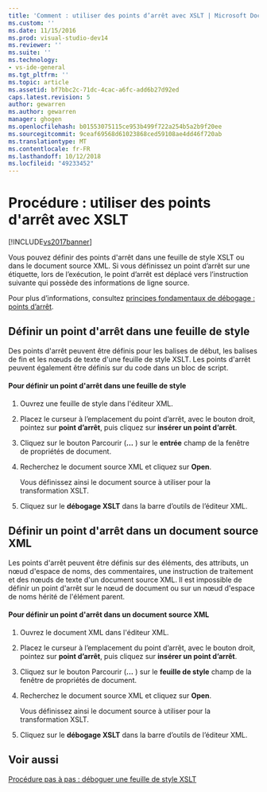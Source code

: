 ```yaml
---
title: 'Comment : utiliser des points d’arrêt avec XSLT | Microsoft Docs'
ms.custom: ''
ms.date: 11/15/2016
ms.prod: visual-studio-dev14
ms.reviewer: ''
ms.suite: ''
ms.technology:
- vs-ide-general
ms.tgt_pltfrm: ''
ms.topic: article
ms.assetid: bf7bbc2c-71dc-4cac-a6fc-add6b27d92ed
caps.latest.revision: 5
author: gewarren
ms.author: gewarren
manager: ghogen
ms.openlocfilehash: b01553075115ce953b499f722a254b5a2b9f20ee
ms.sourcegitcommit: 9ceaf69568d61023868ced59108ae4dd46f720ab
ms.translationtype: MT
ms.contentlocale: fr-FR
ms.lasthandoff: 10/12/2018
ms.locfileid: "49233452"
---
```

# <a name="how-to-use-breakpoints-with-xslt"></a>Procédure : utiliser des points d'arrêt avec XSLT
[!INCLUDE[vs2017banner](../includes/vs2017banner.md)]

Vous pouvez définir des points d'arrêt dans une feuille de style XSLT ou dans le document source XML. Si vous définissez un point d’arrêt sur une étiquette, lors de l’exécution, le point d’arrêt est déplacé vers l’instruction suivante qui possède des informations de ligne source.  
  
 Pour plus d’informations, consultez [principes fondamentaux de débogage : points d’arrêt](http://msdn.microsoft.com/en-us/752a02c2-0ac7-4c8b-aa1b-4b2b3b21152e).  
  
## <a name="set-a-breakpoint-in-a-style-sheet"></a>Définir un point d'arrêt dans une feuille de style  
 Des points d'arrêt peuvent être définis pour les balises de début, les balises de fin et les nœuds de texte d'une feuille de style XSLT. Les points d'arrêt peuvent également être définis sur du code dans un bloc de script.  
  
#### <a name="to-set-a-breakpoint-in-a-style-sheet"></a>Pour définir un point d'arrêt dans une feuille de style  
  
1.  Ouvrez une feuille de style dans l'éditeur XML.  
  
2.  Placez le curseur à l’emplacement du point d’arrêt, avec le bouton droit, pointez sur **point d’arrêt**, puis cliquez sur **insérer un point d’arrêt**.  
  
3.  Cliquez sur le bouton Parcourir (**...** ) sur le **entrée** champ de la fenêtre de propriétés de document.  
  
4.  Recherchez le document source XML et cliquez sur **Open**.  
  
     Vous définissez ainsi le document source à utiliser pour la transformation XSLT.  
  
5.  Cliquez sur le **débogage XSLT** dans la barre d’outils de l’éditeur XML.  
  
## <a name="set-a-breakpoint-in-an-xml-source-document"></a>Définir un point d'arrêt dans un document source XML  
 Les points d'arrêt peuvent être définis sur des éléments, des attributs, un nœud d'espace de noms, des commentaires, une instruction de traitement et des nœuds de texte d'un document source XML. Il est impossible de définir un point d'arrêt sur le nœud de document ou sur un nœud d'espace de noms hérité de l'élément parent.  
  
#### <a name="to-set-a-breakpoint-in-an-xml-source-document"></a>Pour définir un point d'arrêt dans un document source XML  
  
1.  Ouvrez le document XML dans l'éditeur XML.  
  
2.  Placez le curseur à l’emplacement du point d’arrêt, avec le bouton droit, pointez sur **point d’arrêt**, puis cliquez sur **insérer un point d’arrêt**.  
  
3.  Cliquez sur le bouton Parcourir (**...** ) sur le **feuille de style** champ de la fenêtre de propriétés de document.  
  
4.  Recherchez le document source XML et cliquez sur **Open**.  
  
     Vous définissez ainsi le document source à utiliser pour la transformation XSLT.  
  
5.  Cliquez sur le **débogage XSLT** dans la barre d’outils de l’éditeur XML.  
  
## <a name="see-also"></a>Voir aussi  
 [Procédure pas à pas : déboguer une feuille de style XSLT](../xml-tools/walkthrough-debug-an-xslt-style-sheet.md)

